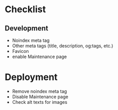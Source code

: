 # Checklist

## Development

- Noindex meta tag
- Other meta tags (title, description, og:tags, etc.)
- Favicon
- enable Maintenance page

# Deployment

- Remove noindex meta tag
- Disable Maintenance page
- Check alt texts for images